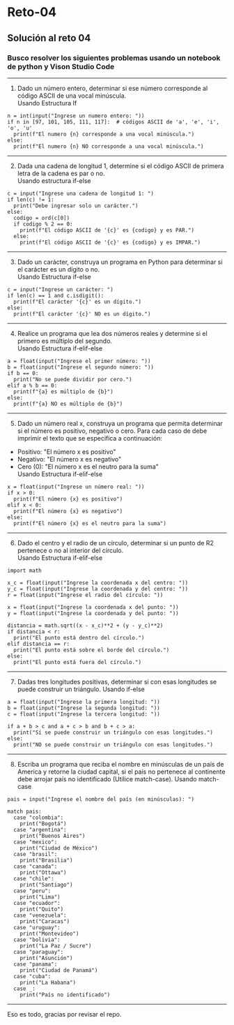 # Reto-04
Solución al reto 04
--
### Busco resolver los siguientes problemas usando un notebook de python y Vison Studio Code
---
1. Dado un número entero, determinar si ese número corresponde al código ASCII de una vocal minúscula.  
 Usando Estructura If
```
n = int(input("Ingrese un numero entero: "))
if n in [97, 101, 105, 111, 117]:  # códigos ASCII de 'a', 'e', 'i', 'o', 'u'
  print(f"El numero {n} corresponde a una vocal minúscula.")
else:
  print(f"El numero {n} NO corresponde a una vocal minúscula.")
```
---
2. Dada una cadena de longitud 1, determine si el código ASCII de primera letra de la cadena es par o no.  
Usando estructura if-else
```
c = input("Ingrese una cadena de longitud 1: ")
if len(c) != 1:
  print("Debe ingresar solo un carácter.")
else:
  codigo = ord(c[0])
  if codigo % 2 == 0:
    print(f"El código ASCII de '{c}' es {codigo} y es PAR.")
  else:
    print(f"El código ASCII de '{c}' es {codigo} y es IMPAR.")
```
---
3. Dado un carácter, construya un programa en Python para determinar si el carácter es un dígito o no.  
Usando Estructura if-else
```
c = input("Ingrese un carácter: ")
if len(c) == 1 and c.isdigit():
  print(f"El carácter '{c}' es un dígito.")
else:
  print(f"El carácter '{c}' NO es un dígito.")
```
---
4. Realice un programa que lea dos números reales y determine si el primero es múltiplo del segundo.  
Usando Estructura if-elif-else
```
a = float(input("Ingrese el primer número: "))
b = float(input("Ingrese el segundo número: "))
if b == 0:
  print("No se puede dividir por cero.")
elif a % b == 0:
  print(f"{a} es múltiplo de {b}")
else:
  print(f"{a} NO es múltiplo de {b}")
```
---
5. Dado un número real x, construya un programa que permita determinar si el número es positivo, negativo o cero. Para cada caso de debe imprimir el texto que se especifica a continuación:
* Positivo: "El número x es positivo"
* Negativo: "El número x es negativo"
* Cero (0): "El número x es el neutro para la suma"  
Usando Estructura if-elif-else
```
x = float(input("Ingrese un número real: "))
if x > 0:
  print(f"El número {x} es positivo")
elif x < 0:
  print(f"El número {x} es negativo")
else:
  print(f"El número {x} es el neutro para la suma")
```
---
6. Dado el centro y el radio de un círculo, determinar si un punto de R2 pertenece o no al interior del círculo.  
Usando Estructura if-elif-else
```
import math

x_c = float(input("Ingrese la coordenada x del centro: "))
y_c = float(input("Ingrese la coordenada y del centro: "))
r = float(input("Ingrese el radio del círculo: "))

x = float(input("Ingrese la coordenada x del punto: "))
y = float(input("Ingrese la coordenada y del punto: "))

distancia = math.sqrt((x - x_c)**2 + (y - y_c)**2)
if distancia < r:
  print("El punto está dentro del círculo.")
elif distancia == r:
  print("El punto está sobre el borde del círculo.")
else:
  print("El punto está fuera del círculo.")
```
---
7. Dadas tres longitudes positivas, determinar si con esas longitudes se puede construir un triángulo.
Usando if-else
```
a = float(input("Ingrese la primera longitud: "))
b = float(input("Ingrese la segunda longitud: "))
c = float(input("Ingrese la tercera longitud: "))

if a + b > c and a + c > b and b + c > a:
  print("Sí se puede construir un triángulo con esas longitudes.")
else:
  print("NO se puede construir un triángulo con esas longitudes.")
```
---
8. Escriba un programa que reciba el nombre en minúsculas de un país de America y retorne la ciudad capital, si el país no pertenece al continente debe arrojar país no identificado (Utilice match-case).
Usando match-case
```
pais = input("Ingrese el nombre del país (en minúsculas): ")

match pais:
  case "colombia":
    print("Bogotá")
  case "argentina":
    print("Buenos Aires")
  case "mexico":
    print("Ciudad de México")
  case "brasil":
    print("Brasilia")
  case "canada":
    print("Ottawa")
  case "chile":
    print("Santiago")
  case "peru":
    print("Lima")
  case "ecuador":
    print("Quito")
  case "venezuela":
    print("Caracas")
  case "uruguay":
    print("Montevideo")
  case "bolivia":
    print("La Paz / Sucre")
  case "paraguay":
    print("Asunción")
  case "panama":
    print("Ciudad de Panamá")
  case "cuba":
    print("La Habana")
  case _:
    print("País no identificado")
```
---
Eso es todo, gracias por revisar el repo.
